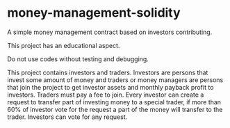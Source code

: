 # money-management-solidity
A simple money management contract based on investors contributing.

This project has an educational aspect.

Do not use codes without testing and debugging.

This project contains investors and traders.
Investors are persons that invest some amount of money and traders or money managers are persons that join the project to get investor assets and monthly payback profit to investors.
Traders must pay a fee to join.
Every investor can create a request to transfer part of investing money to a special trader, if more than 60% of investor vote for the request a part of the money will transfer to the trader.
Investors can vote for any request.
